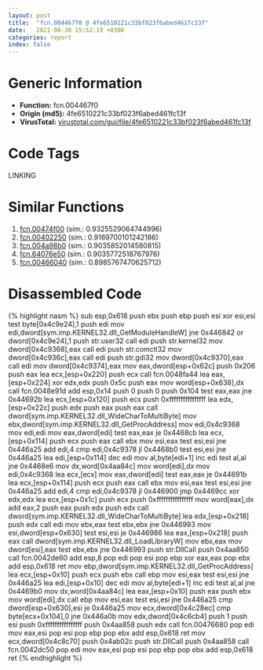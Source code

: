 ```yaml
---
layout: post
title:  "fcn.004467f0 @ 4fe6510221c33bf023f6abed461fc13f"
date:   2021-08-30 15:52:19 +0300
categories: report
index: false
---
```


# Generic Information
- **Function:** fcn.004467f0
- **Origin (md5):** 4fe6510221c33bf023f6abed461fc13f
- **VirusTotal:** [virustotal.com/gui/file/4fe6510221c33bf023f6abed461fc13f][virustotal_ref]

# Code Tags
<span class="tag" id="LINKING">LINKING</span>


# Similar Functions

1. [fcn.00474f00][similar_1_ref] (sim.: 0.9325529064744996)
2. [fcn.00402250][similar_2_ref] (sim.: 0.9169700101242186)
3. [fcn.004a98b0][similar_3_ref] (sim.: 0.9035852014580815)
4. [fcn.64076e50][similar_4_ref] (sim.: 0.9035772518767976)
5. [fcn.00466040][similar_5_ref] (sim.: 0.8985767470625712)


# Disassembled Code

{% highlight nasm %}
sub esp,0x618
push ebx
push ebp
push esi
xor esi,esi
test byte[0x4c9e24],1
push edi
mov edi,dword[sym.imp.KERNEL32.dll_GetModuleHandleW]
jne 0x446842
or dword[0x4c9e24],1
push str.user32
call edi
push str.kernel32
mov dword[0x4c9368],eax
call edi
push str.comctl32
mov dword[0x4c936c],eax
call edi
push str.gdi32
mov dword[0x4c9370],eax
call edi
mov dword[0x4c9374],eax
mov eax,dword[esp+0x62c]
push 0x206
push eax
lea ecx,[esp+0x220]
push ecx
call fcn.0048fa44
lea eax,[esp+0x224]
xor edx,edx
push 0x5c
push eax
mov word[esp+0x638],dx
call fcn.0048e91d
add esp,0x14
push 0
push 0
push 0x104
test eax,eax
jne 0x44692b
lea ecx,[esp+0x120]
push ecx
push 0xffffffffffffffff
lea edx,[esp+0x22c]
push edx
push eax
push eax
call dword[sym.imp.KERNEL32.dll_WideCharToMultiByte]
mov ebx,dword[sym.imp.KERNEL32.dll_GetProcAddress]
mov edi,0x4c9368
mov edi,edi
mov eax,dword[edi]
test eax,eax
je 0x4468cb
lea ecx,[esp+0x114]
push ecx
push eax
call ebx
mov esi,eax
test esi,esi
jne 0x446a25
add edi,4
cmp edi,0x4c9378
jl 0x4468b0
test esi,esi
jne 0x446a25
lea edi,[esp+0x114]
dec edi
mov al,byte[edi+1]
inc edi
test al,al
jne 0x4468e6
mov dx,word[0x4aa84c]
mov word[edi],dx
mov edi,0x4c9368
lea ecx,[ecx]
mov eax,dword[edi]
test eax,eax
je 0x44691b
lea ecx,[esp+0x114]
push ecx
push eax
call ebx
mov esi,eax
test esi,esi
jne 0x446a25
add edi,4
cmp edi,0x4c9378
jl 0x446900
jmp 0x4469cc
xor edx,edx
lea ecx,[esp+0x1c]
push ecx
push 0xffffffffffffffff
mov word[eax],dx
add eax,2
push eax
push edx
push edx
call dword[sym.imp.KERNEL32.dll_WideCharToMultiByte]
lea edx,[esp+0x218]
push edx
call edi
mov ebx,eax
test ebx,ebx
jne 0x446993
mov esi,dword[esp+0x630]
test esi,esi
je 0x446986
lea eax,[esp+0x218]
push eax
call dword[sym.imp.KERNEL32.dll_LoadLibraryW]
mov ebx,eax
mov dword[esi],eax
test ebx,ebx
jne 0x446993
push str.DllCall
push 0x4aa850
call fcn.0042de60
add esp,8
pop edi
pop esi
pop ebp
xor eax,eax
pop ebx
add esp,0x618
ret
mov ebp,dword[sym.imp.KERNEL32.dll_GetProcAddress]
lea ecx,[esp+0x10]
push ecx
push ebx
call ebp
mov esi,eax
test esi,esi
jne 0x446a25
lea edi,[esp+0x10]
dec edi
mov al,byte[edi+1]
inc edi
test al,al
jne 0x4469b0
mov dx,word[0x4aa84c]
lea eax,[esp+0x10]
push eax
push ebx
mov word[edi],dx
call ebp
mov esi,eax
test esi,esi
jne 0x446a25
cmp dword[esp+0x630],esi
je 0x446a25
mov ecx,dword[0x4c28ec]
cmp byte[ecx+0x104],0
jne 0x446a0b
mov edx,dword[0x4c6cb4]
push 1
push esi
push 0xffffffffffffffff
push 0x4aa858
push edx
call fcn.00476680
pop edi
mov eax,esi
pop esi
pop ebp
pop ebx
add esp,0x618
ret
mov ecx,dword[0x4c8c70]
push 0x4ab02c
push str.DllCall
push 0x4aa858
call fcn.0042dc50
pop edi
mov eax,esi
pop esi
pop ebp
pop ebx
add esp,0x618
ret
{% endhighlight %}


[similar_1_ref]: /report/fcn.00474f00@4fe6510221c33bf023f6abed461fc13f
[similar_2_ref]: /report/fcn.00402250@a2475448bf4050c1583e1970984a4d00
[similar_3_ref]: /report/fcn.004a98b0@be7fba7cc724acf4ae2900d99e0fc9c3
[similar_4_ref]: /report/fcn.64076e50@07e4412910bcf0f5969ef64c44eecb2d
[similar_5_ref]: /report/fcn.00466040@4fe6510221c33bf023f6abed461fc13f
[virustotal_ref]: https://www.virustotal.com/gui/file/4fe6510221c33bf023f6abed461fc13f